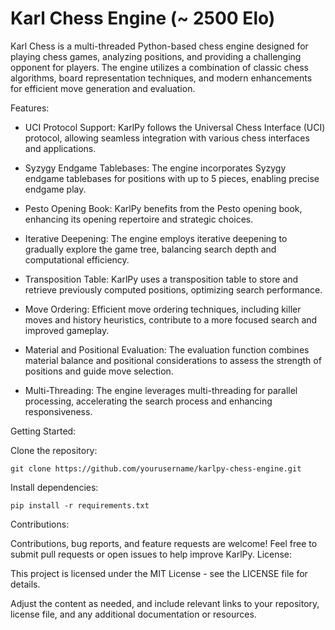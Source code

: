 # Karl Chess Engine (~ 2500 Elo)

Karl Chess is a multi-threaded Python-based chess engine designed for playing chess games, analyzing positions, and providing a challenging opponent for players. The engine utilizes a combination of classic chess algorithms, board representation techniques, and modern enhancements for efficient move generation and evaluation.

Features:

* UCI Protocol Support: KarlPy follows the Universal Chess Interface (UCI) protocol, allowing seamless integration with various chess interfaces and applications.

* Syzygy Endgame Tablebases: The engine incorporates Syzygy endgame tablebases for positions with up to 5 pieces, enabling precise endgame play.

* Pesto Opening Book: KarlPy benefits from the Pesto opening book, enhancing its opening repertoire and strategic choices.

* Iterative Deepening: The engine employs iterative deepening to gradually explore the game tree, balancing search depth and computational efficiency.

* Transposition Table: KarlPy uses a transposition table to store and retrieve previously computed positions, optimizing search performance.

* Move Ordering: Efficient move ordering techniques, including killer moves and history heuristics, contribute to a more focused search and improved gameplay.

* Material and Positional Evaluation: The evaluation function combines material balance and positional considerations to assess the strength of positions and guide move selection.

* Multi-Threading: The engine leverages multi-threading for parallel processing, accelerating the search process and enhancing responsiveness.

Getting Started:

Clone the repository:

    git clone https://github.com/yourusername/karlpy-chess-engine.git

Install dependencies:

    pip install -r requirements.txt

Contributions:

Contributions, bug reports, and feature requests are welcome! Feel free to submit pull requests or open issues to help improve KarlPy.
License:

This project is licensed under the MIT License - see the LICENSE file for details.

Adjust the content as needed, and include relevant links to your repository, license file, and any additional documentation or resources.
